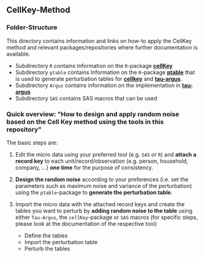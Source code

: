 ## CellKey-Method

### Folder-Structure
This directory contains information and links on how-to apply the CellKey method and relevant packages/repositories where further documentation is available.

- Subdirectory `R` contains Information on the `R`-package [**cellKey**](https://github.com/sdcTools/cellKey)
- Subdirectory `ptable` contains Information on the `R`-package [**ptable**](https://github.com/sdcTools/ptable) that is used to generate perturbation tables for [**cellkey**](https://github.com/sdcTools/cellkey) and [**tau-argus**](https://github.com/sdcTools/tauargus).
- Subdirectory `Argus` contains information on the implementation in [**tau-argus**](https://github.com/sdcTools/tauargus) 
- Subdirectory `SAS` contains SAS macros that can be used

### Quick overview: "How to design and apply random noise based on the Cell Key method using the tools in this repository"

The basic steps are:

1. Edit the micro data using your preferred tool (e.g. `SAS` or `R`) and **attach a record key** to each unit/record/observation (e.g. person, household, company, ...) **one time** for the purpose of consistency. 

2. **Design the random noise** according to your preferences (i.e. set the parameters such as maximum noise and variance of the perturbation) using the `ptable`-package to **generate the perturbation table**. 

3. Import the micro data with the attached record keys and create the tables you want to perturb by **adding random noise to the table** using either `Tau-Argus`, the `cellKey`-package or `SAS` macros (for specific steps, please look at the documentation of the respective tool)
    + Define the tables
    + Import the perturbation table
    + Perturb the tables
